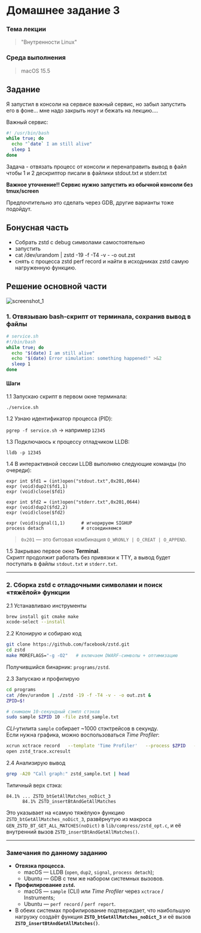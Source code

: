 # Домашнее задание 3

### Тема лекции
> "Внутренности Linux"

### Среда выполнения
> macOS 15.5

## Задание
Я запустил в консоли на сервисе важный сервис, но забыл запустить его в фоне… мне надо закрыть ноут и бежать на лекцию….

Важный сервис:

```bash
#! /usr/bin/bash
while true; do
  echo "`date` I am still alive"
  sleep 1
done
```

Задача - отвязать процесс от консоли и перенаправить вывод в файл чтобы 1 и 2 дескриптор писали в файлики stdout.txt и stderr.txt

**Важное уточнение!!
Сервис нужно запустить из обычной консоли без tmux/screen**

Предпочтительно это сделать через GDB, другие варианты тоже подойдут.

## Бонусная часть
- Собрать zstd с debug символами самостоятельно
- запустить
- cat /dev/urandom | zstd -19 -f -T4 -v - -o out.zst
- снять с процесса zstd perf record и найти в исходниках zstd самую нагруженную функцию.

## Решение основной части

![screenshot_1]()

### 1. Отвязываю bash‑скрипт от терминала, сохранив вывод в файлы

```bash
# service.sh
#!/bin/bash
while true; do
  echo "$(date) I am still alive"
  echo "$(date) Error simulation: something happened!" >&2
  sleep 1
done
```

#### Шаги

1.1 Запускаю скрипт в первом окне терминала:

   `./service.sh`

1.2 Узнаю идентификатор процесса (PID):

   `pgrep -f service.sh` → например `12345`

1.3 Подключаюсь к процессу отладчиком LLDB:

   `lldb -p 12345`

1.4 В интерактивной сессии LLDB выполняю следующие команды (по очереди):

   ```text
   expr int $fd1 = (int)open("stdout.txt",0x201,0644)
   expr (void)dup2($fd1,1)
   expr (void)close($fd1)

   expr int $fd2 = (int)open("stderr.txt",0x201,0644)
   expr (void)dup2($fd2,2)
   expr (void)close($fd2)

   expr (void)signal(1,1)      # игнорируем SIGHUP
   process detach              # отсоединяемся
   ```

   > `0x201` — это битовая комбинация `O_WRONLY | O_CREAT | O_APPEND`.

1.5 Закрываю первое окно **Terminal**.  
   Скрипт продолжит работать без привязки к TTY, а вывод будет поступать в файлы `stdout.txt` и `stderr.txt`.

---

### 2. Сборка **zstd** с отладочными символами и поиск «тяжёлой» функции

2.1 Устанавливаю инструменты

```bash
brew install git cmake make
xcode-select --install
```

2.2 Клонирую и собираю код

```bash
git clone https://github.com/facebook/zstd.git
cd zstd
make MOREFLAGS="-g -O2"   # включаем DWARF‑символы + оптимизацию
```

Получившийся бинарник: `programs/zstd`.

2.3 Запускаю и профилирую

```bash
cd programs
cat /dev/urandom | ./zstd -19 -f -T4 -v - -o out.zst &
ZPID=$!

# снимаем 10‑секундный сэмпл стэков
sudo sample $ZPID 10 -file zstd_sample.txt
```

*CLI*‑утилита `sample` собирает ~1000 стэктрейсов в секунду.  
Если нужна графика, можно воспользоваться *Time Profiler*:

```bash
xcrun xctrace record   --template 'Time Profiler'   --process $ZPID   --time-limit 10s   --output zstd_trace.xcresult
open zstd_trace.xcresult
```

2.4 Анализирую вывод

```bash
grep -A20 "Call graph:" zstd_sample.txt | head
```

Типичный верх стэка:

```
84.1% ... ZSTD_btGetAllMatches_noDict_3
      84.1% ZSTD_insertBtAndGetAllMatches
```

Это указывает на «самую тяжёлую» функцию `ZSTD_btGetAllMatches_noDict_3`, развёрнутую из макроса `GEN_ZSTD_BT_GET_ALL_MATCHES(noDict)` в `lib/compress/zstd_opt.c`, и её внутренний вызов `ZSTD_insertBtAndGetAllMatches()`.

---

### Замечания по данному заданию

* **Отвязка процесса.**  
  * macOS — LLDB (`open`, `dup2`, `signal`, `process detach`);  
  * Ubuntu — GDB с тем же набором системных вызовов.
* **Профилирование `zstd`.**  
  * macOS — `sample` (CLI) или *Time Profiler* через `xctrace` / Instruments;  
  * Ubuntu — `perf record` / `perf report`.
* В обеих системах профилирование подтверждает, что наибольшую нагрузку создаёт функция **`ZSTD_btGetAllMatches_noDict_3`** и её вызов **`ZSTD_insertBtAndGetAllMatches()`**.
